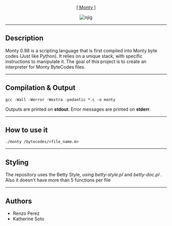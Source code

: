 <p align="center">
   <a href="https://github.com/derpmagician/monty">[ Monty ]</a>
</p>

<p align = "center">
   <img src="https://i.ibb.co/cKW8WHL/njig.jpg" alt="njig" border="0">
</p>

---
Description
-----------
Monty 0.98 is a scripting language that is first compiled into Monty byte codes (Just like Python). It relies on a unique stack, with specific instructions to manipulate it. The goal of this project is to create an interpreter for Monty ByteCodes files.

---
Compilation & Output
-----------
```
gcc -Wall -Werror -Wextra -pedantic *.c -o monty
```
Outputs are printed on **stdout**.
Error messages are printed on **stderr**.

---
How to use it
------------
```
./monty /bytecodes/<file_name.m>
```

---
Styling
-----------

The repository uses the Betty Style, *using betty-style.pl* and *betty-doc.pl* .
Also it doesn't have more than 5 functions per file

---
Authors
-----------
<ul>
	<li>Renzo Perez</li>
	<li>Katherine Soto</li>
</ul>
